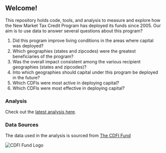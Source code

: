 ## Welcome!

This repository holds code, tools, and analysis to measure and explore how the New Market Tax Credit Program has deployed its funds since 2005. Our aim is to use data to answer several questions about this program?  

1. Did this program improve living conditions in the areas where capital was deployed?
2. Which geographies (states and zipcodes) were the greatest beneficiaries of the program?
3. Was the overall impact consistent among the various recipient geographies (states and zipcodes)? 
4. Into which geographies should capital under this program be deployed in the future?
5. Which CDFIs were most active in deploying capital?
6. Which CDFIs were most effective in deploying capital?

### Analysis

Check out the [latest analysis here]("nmtc_analysis.md").

### Data Sources

The data used in the analysis is sourced from [The CDFI Fund][CDFI Fund]

![CDFI Fund Logo](http://cdfifund.gov/graphics/CDFIFundLogoBlue.bmp )

[CDFI Fund]: http://cdfifund.gov
